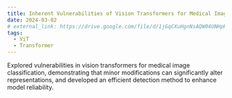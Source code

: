 ```yaml
---
title: Inherent Vulnerabilities of Vision Transformers for Medical Image Classification
date: 2024-03-02
# external_link: https://drive.google.com/file/d/1jGqCXuHgnNsAQW04UNHpRRhoBj9I_b5n/view?usp=sharing
tags:
  - ViT
  - Transformer
---
```


Explored vulnerabilities in vision transformers for medical image classification, demonstrating that minor modifications can significantly alter representations, and developed an efficient detection method to enhance model reliability.

<!--more-->
